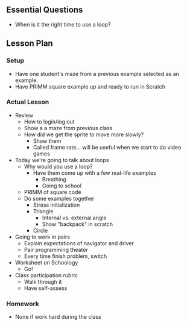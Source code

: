 ## Essential Questions

- When is it the right time to use a loop?

## Lesson Plan

### Setup

- Have one student's maze from a previous example selected as an example.
- Have PRIMM square example up and ready to run in Scratch

### Actual Lesson

- Review
    - How to login/log out
    - Show a a maze from previous class
    - How did we get the sprite to move more slowly?
        - Show them
        - Called frame rate... will be useful when we start to do video games
- Today we're going to talk about loops
    - Why would you use a loop?
        - Have them come up with a few real-life examples
            - Breathing
            - Going to school
    - PRIMM of square code
    - Do some examples together
        - Stress initialization
        - Triangle
            - Internal vs. external angle
            - Show "backpack" in scratch
        - Circle
- Going to work in pairs
    - Explain expectations of navigator and driver
    - Pair programming theater
    - Every time finish problem, switch
- Worksheet on Schoology
    - Go!
- Class participation rubric
    - Walk through it
    - Have self-assess

### Homework

- None if work hard during the class
